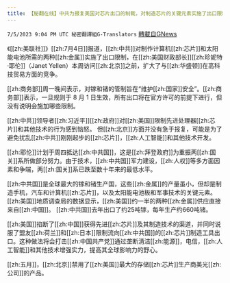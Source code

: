 ```yaml
---
title: 【秘翻在线】中共为报复美国对芯片出口的制裁，对制造芯片的关键元素实施了出口限制
---
```

`7/5/2023 9:04 PM UTC 秘密翻譯組G-Translators` [轉載自GNews](https://gnews.org/articles/1439852)

         

《[[zh:美联社]]》[[zh:7月4日]]报道，[[zh:中共]]对制作计算机[[zh:芯片]]和太阳能电池所需的两种[[zh:金属]]实施了出口限制，在[[zh:美国财政部长]][[zh:珍妮特·耶伦]]（Janet Yellen）本周访问[[zh:北京]]之前，扩大了与[[zh:华盛顿]]在高科技贸易方面的竞争。

[[zh:商务部]]周一晚间表示，对镓和锗的管制旨在“维护[[zh:国家]]安全”。[[zh:商务部]]表示，一旦规则于 8 月 1 日生效，所有出口将在官方许可的前提下进行，但没有说明会施加哪些限制。

[[zh:中共]]领导者[[zh:习近平]][[zh:政府]]对[[zh:美国]]限制先进处理器[[zh:芯片]]和其他技术的行为感到恼怒。 但[[zh:北京]]方面并没有急于报复，可能是为了避免扰乱[[zh:中共]]刚刚起步的[[zh:芯片]]，[[zh:人工智能]]和其他技术开发。

[[zh:耶伦]]计划于周四抵达[[zh:中共国]]，这是[[zh:拜登政府]]为重振两[[zh:国关]]系所做部分努力。由于技术，[[zh:中共国]]军力建设，[[zh:人权]]等多方面因素和争端，两[[zh:国关]]系已跌至数十年来的最低水平。

[[zh:中共国]]是全球最大的镓和锗生产国，这些[[zh:金属]]的产量虽小，但却是制造手机，汽车和计算机[[zh:芯片]]，以及太阳能电池板和军事技术的关键元素。[[zh:美国]]地质调查局的数据显示，[[zh:美国]]约一半的两种[[zh:金属]]供应直接来自[[zh:中国]]。 [[zh:中共国]]去年出口了约25吨镓，每年生产约660吨锗。

[[zh:美国]]掐断了[[zh:中国]]获得先进[[zh:芯片]]及其制造技术的渠道，并同时说服了盟友[[zh:荷兰]]和[[zh:日本]]限制流向[[zh:中共国]]的[[zh:芯片]]制造工具出口。这种做法将会打击[[zh:中国共产党]]通过垄断清洁[[zh:能源]]，电信，[[zh:人工智能]]和其他技术增强实力，提高其全球影响力的野心。

[[zh:五月]]，[[zh:北京]]禁用了[[zh:美国]]最大的存储[[zh:芯片]]生产商美光[[zh:公司]]的产品。
